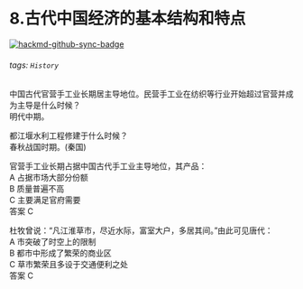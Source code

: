 # 8.古代中国经济的基本结构和特点

[![hackmd-github-sync-badge](https://hackmd.io/wv7nPMtfRvWBqIQhwgIFrg/badge)](https://hackmd.io/wv7nPMtfRvWBqIQhwgIFrg)


###### tags: `History`

中国古代官营手工业长期居主导地位。民营手工业在纺织等行业开始超过官营并成为主导是什么时候？  
明代中期。

都江堰水利工程修建于什么时候？  
春秋战国时期。(秦国)

官营手工业长期占据中国古代手工业主导地位，其产品：  
A 占据市场大部分份额  
B 质量普遍不高  
C 主要满足官府需要  
答案 C

杜牧曾说：“凡江淮草市，尽近水际，富室大户，多居其间。”由此可见唐代：  
A 市突破了时空上的限制  
B 都市中形成了繁荣的商业区  
C 草市繁荣且多设于交通便利之处  
答案 C